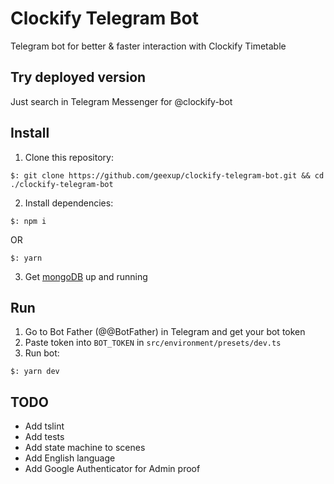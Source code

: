 # Clockify Telegram Bot
Telegram bot for better & faster interaction with Clockify Timetable

## Try deployed version
Just search in Telegram Messenger for @clockify-bot

## Install
1. Clone this repository:
```
$: git clone https://github.com/geexup/clockify-telegram-bot.git && cd ./clockify-telegram-bot
```

2. Install dependencies:
```
$: npm i
```
OR
```
$: yarn
```

3. Get [mongoDB](https://www.mongodb.com/) up and running

## Run
1. Go to Bot Father (@@BotFather) in Telegram and get your bot token
2. Paste token into `BOT_TOKEN` in `src/environment/presets/dev.ts`
3. Run bot:
```
$: yarn dev
```

## TODO
- Add tslint
- Add tests
- Add state machine to scenes
- Add English language
- Add Google Authenticator for Admin proof